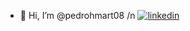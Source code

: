 - 👋 Hi, I’m @pedrohmart08 /n
[![linkedin](https://img.shields.io/badge/LinkedIn-0077B5?style=for-the-badge&logo=linkedin&logoColor=white)]()
